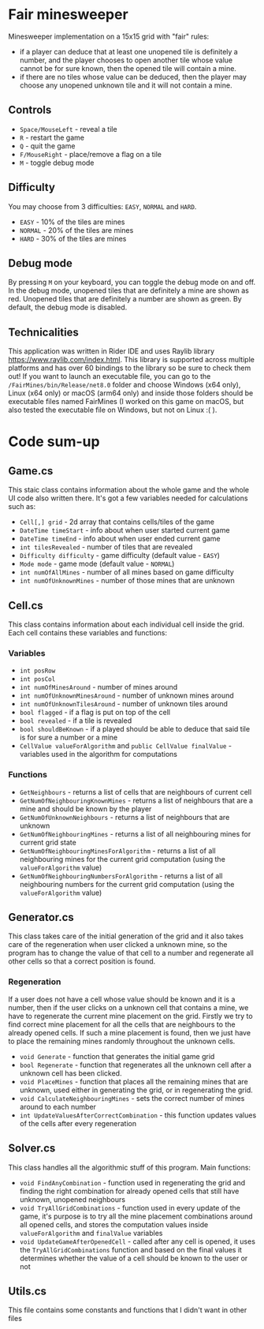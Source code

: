 # Fair minesweeper
Minesweeper implementation on a 15x15 grid with "fair" rules:
* if a player can deduce that at least one unopened tile is definitely a number, and the player chooses to open another tile whose value cannot be for sure known, then the opened tile will contain a mine.
* if there are no tiles whose value can be deduced, then the player may choose any unopened unknown tile and it will not contain a mine.  

## Controls
* `Space/MouseLeft` - reveal a tile
* `R` - restart the game
* `Q` - quit the game
* `F/MouseRight` - place/remove a flag on a tile
* `M` - toggle debug mode

## Difficulty
You may choose from 3 difficulties: `EASY`, `NORMAL` and `HARD`.
* `EASY` - 10% of the tiles are mines
* `NORMAL` - 20% of the tiles are mines
* `HARD` - 30% of the tiles are mines

## Debug mode
By pressing `M` on your keyboard, you can toggle the debug mode on and off. In the debug mode, unopened tiles that are definitely a mine are shown as red. Unopened tiles that are definitely a number are shown as green.
By default, the debug mode is disabled.

## Technicalities
This application was written in Rider IDE and uses Raylib library https://www.raylib.com/index.html. This library is supported across multiple platforms and has over 60 bindings to the library so be sure to check them out!
If you want to launch an executable file, you can go to the `/FairMines/bin/Release/net8.0` folder and choose Windows (x64 only), Linux (x64 only) or macOS (arm64 only) and inside those folders should be executable files named FairMines (I worked on this game on macOS, but also tested the executable file on Windows, but not on Linux :(   ).  

# Code sum-up

## Game.cs
This staic class contains information about the whole game and the whole UI code also written there. It's got a few variables needed for calculations such as:
* `Cell[,] grid` - 2d array that contains cells/tiles of the game
* `DateTime timeStart` - info about when user started current game
* `DateTime timeEnd` - info about when user ended current game
* `int tilesRevealed` - number of tiles that are revealed
* `Difficulty difficulty` - game difficulty (default value - `EASY`)
* `Mode mode` - game mode (default value - `NORMAL`)
* `int numOfAllMines` - number of all mines based on game difficulty
* `int numOfUnknownMines` - number of those mines that are unknown

## Cell.cs
This class contains information about each individual cell inside the grid. Each cell contains these variables and functions:

### Variables
* `int posRow`
* `int posCol`
* `int numOfMinesAround` - number of mines around
* `int numOfUnknownMinesAround` - number of unknown mines around
* `int numOfUnknownTilesAround` - number of unknown tiles around
* `bool flagged` - if a flag is put on top of the cell
* `bool revealed` - if a tile is revealed
* `bool shouldBeKnown` - if a played should be able to deduce that said tile is for sure a number or a mine
* `CellValue valueForAlgorithm` and `public CellValue finalValue` - variables used in the algorithm for computations 

### Functions
* `GetNeighbours` - returns a list of cells that are neighbours of current cell
* `GetNumOfNeighbouringKnownMines` - returns a list of neighbours that are a mine and should be known by the player
* `GetNumOfUnknownNeighbours` - returns a list of neighbours that are unknown
* `GetNumOfNeighbouringMines` - returns a list of all neighbouring mines for current grid state
* `GetNumOfNeighbouringMinesForAlgorithm` - returns a list of all neighbouring mines for the current grid computation (using the `valueForAlgorithm` value)
* `GetNumOfNeighbouringNumbersForAlgorithm` - returns a list of all neighbouring numbers for the current grid computation (using the `valueForAlgorithm` value)


## Generator.cs
This class takes care of the initial generation of the grid and it also takes care of the regeneration when user clicked a unknown mine, so the program has to change the value of that cell to a number and regenerate all other cells so that a correct position is found.

### Regeneration
If a user does not have a cell whose value should be known and it is a number, then if the user clicks on a unknown cell that contains a mine, we have to regenerate the current mine placement on the grid. Firstly we try to find correct mine placement for all the cells that are neighbours to the already opened cells. If such a mine placement is found, then we just have to place the remaining mines randomly throughout the unknown cells.

* `void Generate` - function that generates the initial game grid
* `bool Regenerate` - function that regenerates all the unknown cell after a unknown cell has been clicked.
* `void PlaceMines` - function that places all the remaining mines that are unknown, used either in generating the grid, or in regenerating the grid.
* `void CalculateNeighbouringMines` - sets the correct number of mines around to each number
* `int UpdateValuesAfterCorrectCombination` - this function updates values of the cells after every regeneration


## Solver.cs
This class handles all the algorithmic stuff of this program. Main functions:

* `void FindAnyCombination` - function used in regenerating the grid and finding the right combination for already opened cells that still have unknown, unopened neighbours
* `void TryAllGridCombinations` - function used in every update of the game, it's purpose is to try all the mine placement combinations around all opened cells, and stores the computation values inside `valueForAlgorithm` and `finalValue` variables
* `void UpdateGameAfterOpenedCell` - called after any cell is opened, it uses the `TryAllGridCombinations` function and based on the final values it determines whether the value of a cell should be known to the user or not

## Utils.cs
This file contains some constants and functions that I didn't want in other files

[//]: # ()
[//]: # (## Known issues)
[//]: # (As the algorithm takes care only about the neighbours of opened cells, it is possible that no NUMBERS &#40;!!!&#41; are left, and if a player clicks a unknown cell that contains a mine, the value of the cell should be changed to a number, but the value cannot be changed and the player loses.)
